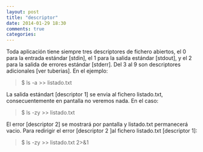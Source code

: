 ```yaml
---
layout: post
title: "descriptor"
date: 2014-01-29 18:30
comments: true
categories: 
---
```

Toda aplicación tiene siempre tres descriptores de fichero abiertos, el 0 para la entrada estándar [stdin], el 1 para la salida estándar [stdout], y el 2 para la salida de errores estándar [stderr]. Del 3 al 9 son descriptores adicionales [ver tuberias]. En el ejemplo:

>$ ls -a >> listado.txt

La salida estándart [descriptor 1] se envia al fichero listado.txt, consecuentemente en pantalla no veremos nada. En el caso:

>$ ls -zy >> listado.txt

El error [descriptor 2] se mostrará por pantalla y listado.txt permanecerá vacio. Para redirigir el error [descriptor 2 ]al fichero listado.txt [descriptor 1]:

>$ ls -zy >> listado.txt 2>&1

